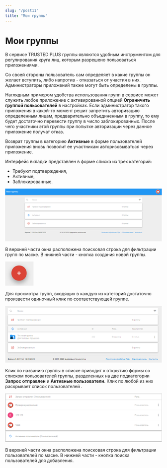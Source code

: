 ```yaml
---
slug: "/post11"
title: "Мои группы"
---
```


# Мои группы

В сервисе TRUSTED PLUS группы являются удобным инструментом для регулирования круга лиц, которым разрешено пользоваться приложениями.

Со своей стороны пользователь сам определяет в какие группы он желает вступить, либо напротив - отказаться от участия в них. Администраторы приложений также могут быть определены в группы.

Наглядным примером удобства использования групп в сервисе может служить любое приложение с активированной опцией **Ограничить группой пользователей** в настройках. Если администратор такого приложения в какой-то момент решит запретить авторизацию определенным лицам, предварительно  объединенным в группу, то ему будет достаточно перевести группу в число заблокированных. После чего участники этой группы при попытке авторизации через данное приложение получат отказ.

Возврат группы в категорию **Активные** в форме пользователей приложения  вновь позволит ее участникам авторизовываться через приложение.

Интерфейс вкладки представлен в форме списка из трех категорий:
- Требуют подтверждения,
- Активные,
- Заблокированные.

![groups.png](./images/groups.png "Вкладка Мои группы")

В верхней части окна расположена поисковая строка для фильтрации групп по маске. В нижней части - кнопка создания новой группы.

![add-app-button.png](./images/add-app-button.png "Кнопка создания группы")

Для просмотра групп, входящих в каждую из категорий достаточно произвести одиночный клик по соответствующей группе.

![group-active.png](./images/group-active.png "Вкладка Мои группы со списком активных групп")

Клик по названию группы в списке приводит к открытию формы со списком пользователей группы, разделенных на две подкатегории **Запрос отправлен** и **Активные пользователи**. Клик по любой из них раскрывает список пользователей .

![groups-users.png](./images/groups-users.png "Форма со списком пользователей группы")

В верхней части окна расположена поисковая строка для фильтрации пользователей по маске. В нижней части - кнопка поиска пользователей для добавления.
